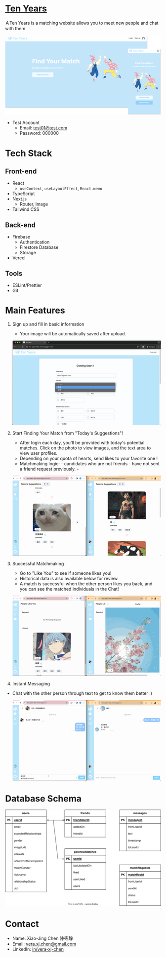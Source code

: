 <!-- TODO: study repaint -->
<!-- TODO: img 仔入 -->

# [Ten Years](https://ten-years-lilac.vercel.app)

<!-- TODO: text center -->

ＡTen Years is a matching website allows you to meet new people and chat with them.

<img src="./public/README/home.svg" width="900" alt="home"></img>

- Test Account
  - Email: test01@test.com
  - Password: 000000

# Tech Stack

<!-- TODO: img/補上圖片 -->

## Front-end

- React
  - `useContext`, `useLayoutEffect`, `React.memo`
- TypeScript
- Next.js
  - Router, Image
- Tailwind CSS

## Back-end

- Firebase
  - Authentication
  - Firestore Database
  - Storage
- Vercel

## Tools

- ESLint/Prettier
- Git

# Main Features

1. Sign up and fill in basic information

   - Your image will be automatically saved after upload.

   ![start-profile](./public/README/gif/signupProfile.gif)

2. Start Finding Your Match from "Today's Suggestions"!

   - After login each day, you'll be provided with today's potential matches. Click on the photo to view images, and the text area to view user profiles.
   - Depending on your quota of hearts, send likes to your favorite one !
   - Matchmaking logic: - candidates who are not friends - have not sent a friend request previously. -

   ![suggest](./public/README/gif/suggest.gif)

3. Successful Matchmaking

   - Go to "Like You" to see if someone likes you!
   - Historical data is also available below for review.
   - A match is successful when the other person likes you back, and you can see the matched individuals in the Chat!

   ![match](./public/README/gif/match.gif)

4. Instant Messaging

- Chat with the other person through text to get to know them better :)

  ![chat](./public/README/gif/chat.gif)

<!-- TODO: improvemenets -->
<!-- 4.1 傳送圖片 -->
<!-- 5. **心理測驗** --
<!-- 1. 心理測驗可幫助你了自己、找到更適合的配對對象 -->
<!-- 1. **不再感興趣了嗎** --
<!-- 1. 可以在這裡取消配對，朝向下一段緣份邁進～ -->

# Database Schema

<img src="./public/README/databaseSchema.svg" width="900" alt="database-schema"></img>

# Contact

- Name: Xiao-Jing Chen 陳筱靜
- Email: vera.xj.chen@gmail.com
- LinkedIn: [in/vera-xj-chen](https://www.linkedin.com/in/vera-xj-chen/)
